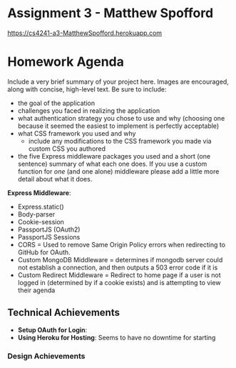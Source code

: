 # Assignment 3 - Matthew Spofford

<https://cs4241-a3-MatthewSpofford.herokuapp.com>

# Homework Agenda

Include a very brief summary of your project here. Images are encouraged, along with concise, high-level text. Be sure to include:

- the goal of the application
- challenges you faced in realizing the application
- what authentication strategy you chose to use and why (choosing one because it seemed the easiest to implement is perfectly acceptable)
- what CSS framework you used and why
  - include any modifications to the CSS framework you made via custom CSS you authored
- the five Express middleware packages you used and a short (one sentence) summary of what each one does. If you use a custom function for *one* (and one alone) middleware please 
add a little more detail about what it does.

**Express Middleware**:

- Express.static()
- Body-parser
- Cookie-session
- PassportJS (OAuth2)
- PassportJS Sessions
- CORS = Used to remove Same Origin Policy errors when redirecting to GitHub for OAuth.
- Custom MongoDB Middleware = determines if mongodb server could not establish a connection, and then outputs a 503 error code if it is
- Custom Redirect Middleware = Redirect to home page if a user is not logged in (determined by if a cookie exists) and is attempting to view their agenda


## Technical Achievements

- **Setup OAuth for Login**:
- **Using Heroku for Hosting**: Seems to have no downtime for starting 

### Design Achievements
